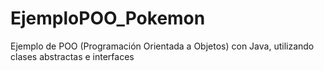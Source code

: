 # EjemploPOO_Pokemon
Ejemplo de POO (Programación Orientada a Objetos) con Java, utilizando clases abstractas e interfaces
